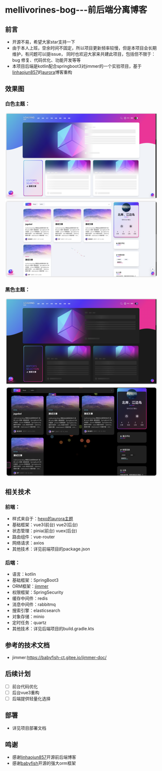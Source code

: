# mellivorines-bog---前后端分离博客

## 前言

- 开源不易，希望大家star支持一下
- 由于本人上班，空余时间不固定，所以项目更新频率较慢，但是本项目会长期维护，有问题可以提issue，
  同时也欢迎大家来共建此项目，包括但不限于：bug 修复、代码优化、功能开发等等
- 本项目后端是kotlin配合springboot3对jimmer的一个实验项目，基于[linhaojun857](https://github.com/linhaojun857)的[aurora](https://github.com/linhaojun857/aurora)博客重构

## 效果图

### 白色主题：
![图片1](doc/images/iShot_2023-09-09_17.31.10.png)
![图片2](doc/images/iShot_2023-09-09_17.31.48.png)

### 黑色主题：
![图片3](doc/images/iShot_2023-09-09_17.31.24.png)
![图片4](doc/images/iShot_2023-09-09_17.31.33.png)
## 相关技术

### 前端：

- 样式来自于：[hexo的aurora主题](https://github.com/auroral-ui/hexo-theme-aurora)
- 基础框架：vue3(前台) vue2(后台)
- 状态管理：pinia(前台) vuex(后台)
- 路由组件：vue-router
- 网络请求：axios
- 其他技术：详见前端项目的package.json

### 后端：
- 语言：kotlin
- 基础框架：SpringBoot3
- ORM框架：[jimmer](https://github.com/babyfish-ct/jimmer)
- 权限框架：SpringSecurity
- 缓存中间件：redis
- 消息中间件：rabbitmq
- 搜索引擎：elasticsearch
- 对象存储：minio
- 定时任务：quartz
- 其他技术：详见后端项目的build.gradle.kts

## 参考的技术文档
- jimmer:https://babyfish-ct.gitee.io/jimmer-doc/

## 后续计划

- [ ] 前台代码优化
- [ ] 后台vue3重构
- [ ] 后端提供轻量化选择

## 部署

- 详见项目部署文档

## 鸣谢

- 感谢[linhaojun857](https://github.com/linhaojun857)开源前后端博客
- 感谢[babyfish](https://github.com/babyfish-ct/jimmer)开源的强大orm框架